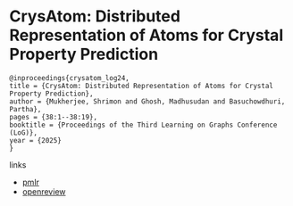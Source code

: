 # CrysAtom: Distributed Representation of Atoms for Crystal Property Prediction

```
@inproceedings{crysatom_log24,
title = {CrysAtom: Distributed Representation of Atoms for Crystal Property Prediction},
author = {Mukherjee, Shrimon and Ghosh, Madhusudan and Basuchowdhuri, Partha},
pages = {38:1--38:19},
booktitle = {Proceedings of the Third Learning on Graphs Conference (LoG)},
year = {2025}
}
```

links
- [pmlr](https://proceedings.mlr.press/v269/mukherjee25a.html)
- [openreview](https://openreview.net/forum?id=2AIVM5pWXz)
